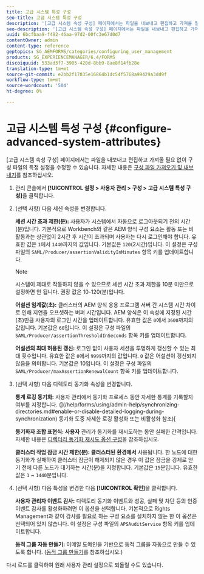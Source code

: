 ```yaml
---
title: 고급 시스템 특성 구성
seo-title: 고급 시스템 특성 구성
description: '[고급 시스템 속성 구성] 페이지에서는 파일을 내보내고 편집하고 가져올 필요 없이 구성 파일의 특정 설정을 수정할 수 있습니다.'
seo-description: '[고급 시스템 속성 구성] 페이지에서는 파일을 내보내고 편집하고 가져올 필요 없이 구성 파일의 특정 설정을 수정할 수 있습니다.'
uuid: 6bcfbaa9-f492-46aa-97d2-00fc3e67d0d7
contentOwner: admin
content-type: reference
geptopics: SG_AEMFORMS/categories/configuring_user_management
products: SG_EXPERIENCEMANAGER/6.4/FORMS
discoiquuid: 533ad3f7-3905-420d-8bb9-8ae8f14fb28e
translation-type: tm+mt
source-git-commit: e2bb2f17035e16864b1dc54f5768a99429a3dd9f
workflow-type: tm+mt
source-wordcount: '504'
ht-degree: 0%

---
```



# 고급 시스템 특성 구성 {#configure-advanced-system-attributes}

[고급 시스템 속성 구성] 페이지에서는 파일을 내보내고 편집하고 가져올 필요 없이 구성 파일의 특정 설정을 수정할 수 있습니다. 자세한 내용은 [구성 파일 가져오기 및 내보내기](/help/forms/using/admin-help/importing-exporting-configuration-file.md#importing-and-exporting-the-configuration-file)를 참조하십시오.

1. 관리 콘솔에서 **[!UICONTROL 설정 > 사용자 관리 > 구성 > 고급 시스템 특성 구성]**&#x200B;을 클릭합니다.
1. (선택 사항) 다음 세션 속성을 변경합니다.

   **세션 시간 초과 제한(분):** 사용자가 시스템에서 자동으로 로그아웃되기 전의 시간(분)입니다. 기본적으로 Workbench와 같은 AEM 양식 구성 요소는 활동 또는 비활동과는 상관없이 2시간 후 시간이 초과되며 사용자는 다시 로그인해야 합니다. 유효한 값은 `1`에서 `1440`까지의 값입니다. 기본값은 `120`(2시간)입니다. 이 설정은 구성 파일의 `SAML/Producer/assertionValidityInMinutes` 항목 키를 업데이트합니다.

   >[!NOTE]
   >
   >시스템이 제대로 작동하지 않을 수 있으므로 세션 시간 초과 제한을 10분 미만으로 설정하면 안 됩니다. 권장 값은 10-120(분)입니다.

   **어설션 임계값(초):** 클러스터의 AEM 양식 응용 프로그램 서버 간 시스템 시간 차이로 인해 지연을 오프셋하는 버퍼 시간입니다. AEM 양식은 이 속성에 지정된 시간(초)만큼 사용자의 로그인 시간을 업데이트합니다. 유효한 값은 `0`에서 `3600`까지의 값입니다. 기본값은 `60`입니다. 이 설정은 구성 파일의 `SAML/Producer/assertionThresholdInSeconds` 항목 키를 업데이트합니다.

   **어설션의 최대 허용된 갱신:** 로그인 없이 사용자 세션을 투명하게 갱신할 수 있는 최대 횟수입니다. 유효한 값은 `0`에서 `9999`까지의 값입니다. `0` 값은 어설션이 갱신되지 않음을 의미합니다. 기본값은 10입니다. 이 설정은 구성 파일의 `SAML/Producer/maxAssertionRenewalCount` 항목 키를 업데이트합니다.

1. (선택 사항) 다음 디렉토리 동기화 속성을 변경합니다.

   **통계 로깅 동기화:** 사용자 관리에서 동기화 프로세스 동안 자세한 통계를 기록할지 여부를 지정합니다. (](/help/forms/using/admin-help/synchronizing-directories.md#enable-or-disable-detailed-logging-during-synchronization) 동기화 도중 자세한 로깅 활성화 또는 비활성화 참조)[

   **동기화자 조합 표현식: 사용자** 관리가 동기화를 재시도하는 동안 실패한 간격입니다. 자세한 내용은 [디렉터리 동기화 재시도 옵션 구성](/help/forms/using/admin-help/synchronizing-directories.md#configure-the-directory-synchronization-retry-option)을 참조하십시오.

   **클러스터 작업 잠금 시간 제한(분): 클러스터된 환경에서** 사용됩니다. 한 노드에 대한 동기화가 실패하여 클러스터 잠금이 해제되지 않은 경우 이 값은 잠금을 강제로 얻기 전에 다른 노드가 대기하는 시간(분)을 지정합니다. 기본값은 `15`분입니다. 유효한 값은 `1` ~ `1440`분입니다.

1. (선택 사항) 다음 특성을 변경한 다음 **[!UICONTROL 확인]**&#x200B;을 클릭합니다.

   **사용자 관리자 이벤트 감사:** 디렉토리 동기화 이벤트와 성공, 실패 및 차단 등의 인증 이벤트 감사를 활성화하려면 이 옵션을 선택합니다. 기본적으로 Rights Management과 같이 감사를 필요로 하는 구성 요소를 설치하지 않는 한 이 옵션은 선택되어 있지 않습니다. 이 설정은 구성 파일의 `APSAuditService` 항목 키를 업데이트합니다.

   **동적 그룹 자동 만들기:** 이메일 도메인을 기반으로 동적 그룹을 자동으로 만들 수 있도록 합니다. ([동적 그룹 만들기](/help/forms/using/admin-help/creating-configuring-groups.md#create-a-dynamic-group)를 참조하십시오.)

다시 로드를 클릭하여 원래 사용자 관리 설정으로 되돌릴 수도 있습니다.
